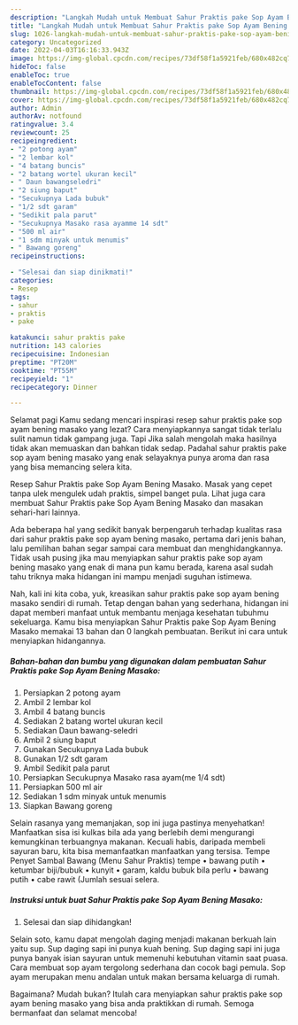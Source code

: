 ```yaml
---
description: "Langkah Mudah untuk Membuat Sahur Praktis pake Sop Ayam Bening MasakoAnti Ribet"
title: "Langkah Mudah untuk Membuat Sahur Praktis pake Sop Ayam Bening MasakoAnti Ribet"
slug: 1026-langkah-mudah-untuk-membuat-sahur-praktis-pake-sop-ayam-bening-masakoanti-ribet
category: Uncategorized
date: 2022-04-03T16:16:33.943Z
image: https://img-global.cpcdn.com/recipes/73df58f1a5921feb/680x482cq70/sahur-praktis-pake-sop-ayam-bening-masako-foto-resep-utama.jpg
hideToc: false
enableToc: true
enableTocContent: false
thumbnail: https://img-global.cpcdn.com/recipes/73df58f1a5921feb/680x482cq70/sahur-praktis-pake-sop-ayam-bening-masako-foto-resep-utama.jpg
cover: https://img-global.cpcdn.com/recipes/73df58f1a5921feb/680x482cq70/sahur-praktis-pake-sop-ayam-bening-masako-foto-resep-utama.jpg
author: Admin
authorAv: notfound
ratingvalue: 3.4
reviewcount: 25
recipeingredient:
- "2 potong ayam"
- "2 lembar kol"
- "4 batang buncis"
- "2 batang wortel ukuran kecil"
- " Daun bawangseledri"
- "2 siung baput"
- "Secukupnya Lada bubuk"
- "1/2 sdt garam"
- "Sedikit pala parut"
- "Secukupnya Masako rasa ayamme 14 sdt"
- "500 ml air"
- "1 sdm minyak untuk menumis"
- " Bawang goreng"
recipeinstructions:

- "Selesai dan siap dinikmati!"
categories:
- Resep
tags:
- sahur
- praktis
- pake

katakunci: sahur praktis pake 
nutrition: 143 calories
recipecuisine: Indonesian
preptime: "PT20M"
cooktime: "PT55M"
recipeyield: "1"
recipecategory: Dinner

---
```



Selamat pagi Kamu sedang mencari inspirasi resep sahur praktis pake sop ayam bening masako yang lezat? Cara menyiapkannya sangat tidak terlalu sulit namun tidak gampang juga. Tapi Jika salah mengolah maka hasilnya tidak akan memuaskan dan bahkan tidak sedap. Padahal sahur praktis pake sop ayam bening masako yang enak selayaknya punya aroma dan rasa yang bisa memancing selera kita.


Resep Sahur Praktis pake Sop Ayam Bening Masako. Masak yang cepet tanpa ulek mengulek udah praktis, simpel banget pula. Lihat juga cara membuat Sahur Praktis pake Sop Ayam Bening Masako dan masakan sehari-hari lainnya.

Ada beberapa hal yang sedikit banyak berpengaruh terhadap kualitas rasa dari sahur praktis pake sop ayam bening masako, pertama dari jenis bahan, lalu pemilihan bahan segar sampai cara membuat dan menghidangkannya. Tidak usah pusing jika mau menyiapkan sahur praktis pake sop ayam bening masako yang enak di mana pun kamu berada, karena asal sudah tahu triknya maka hidangan ini mampu menjadi suguhan istimewa.


Nah, kali ini kita coba, yuk, kreasikan sahur praktis pake sop ayam bening masako sendiri di rumah. Tetap dengan bahan yang sederhana, hidangan ini dapat memberi manfaat untuk membantu menjaga kesehatan tubuhmu sekeluarga. Kamu bisa menyiapkan Sahur Praktis pake Sop Ayam Bening Masako memakai 13 bahan dan 0 langkah pembuatan. Berikut ini cara untuk menyiapkan hidangannya.

<!--inarticleads1-->

##### Bahan-bahan dan bumbu yang digunakan dalam pembuatan Sahur Praktis pake Sop Ayam Bening Masako:

1. Persiapkan 2 potong ayam
1. Ambil 2 lembar kol
1. Ambil 4 batang buncis
1. Sediakan 2 batang wortel ukuran kecil
1. Sediakan  Daun bawang-seledri
1. Ambil 2 siung baput
1. Gunakan Secukupnya Lada bubuk
1. Gunakan 1/2 sdt garam
1. Ambil Sedikit pala parut
1. Persiapkan Secukupnya Masako rasa ayam(me 1/4 sdt)
1. Persiapkan 500 ml air
1. Sediakan 1 sdm minyak untuk menumis
1. Siapkan  Bawang goreng


Selain rasanya yang memanjakan, sop ini juga pastinya menyehatkan! Manfaatkan sisa isi kulkas bila ada yang berlebih demi mengurangi kemungkinan terbuangnya makanan. Kecuali habis, daripada membeli sayuran baru, kita bisa memanfaatkan manfaatkan yang tersisa. Tempe Penyet Sambal Bawang (Menu Sahur Praktis) tempe • bawang putih • ketumbar biji/bubuk • kunyit • garam, kaldu bubuk bila perlu • bawang putih • cabe rawit (Jumlah sesuai selera. 

<!--inarticleads2-->

##### Instruksi untuk buat Sahur Praktis pake Sop Ayam Bening Masako:


1. Selesai dan siap dihidangkan!

Selain soto, kamu dapat mengolah daging menjadi makanan berkuah lain yaitu sup. Sup daging sapi ini punya kuah bening. Sup daging sapi ini juga punya banyak isian sayuran untuk memenuhi kebutuhan vitamin saat puasa. Cara membuat sop ayam tergolong sederhana dan cocok bagi pemula. Sop ayam merupakan menu andalan untuk makan bersama keluarga di rumah. 

Bagaimana? Mudah bukan? Itulah cara menyiapkan sahur praktis pake sop ayam bening masako yang bisa anda praktikkan di rumah. Semoga bermanfaat dan selamat mencoba!
